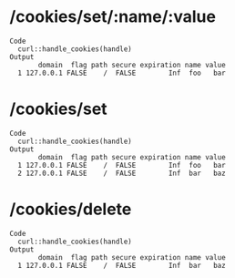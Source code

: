 # /cookies/set/:name/:value

    Code
      curl::handle_cookies(handle)
    Output
           domain  flag path secure expiration name value
      1 127.0.0.1 FALSE    /  FALSE        Inf  foo   bar

# /cookies/set

    Code
      curl::handle_cookies(handle)
    Output
           domain  flag path secure expiration name value
      1 127.0.0.1 FALSE    /  FALSE        Inf  foo   bar
      2 127.0.0.1 FALSE    /  FALSE        Inf  bar   baz

# /cookies/delete

    Code
      curl::handle_cookies(handle)
    Output
           domain  flag path secure expiration name value
      1 127.0.0.1 FALSE    /  FALSE        Inf  bar   baz

